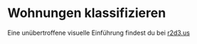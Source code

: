 # Wohnungen klassifizieren

Eine unübertroffene visuelle Einführung findest du bei [r2d3.us](http://www.r2d3.us/visuelle-einfuehrung-ins-maschinelle-lernen-teil-1/)